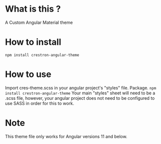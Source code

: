 # What is this ?
A Custom Angular Material theme 
# How to install 
`npm install crestron-angular-theme`
# How to use
Import cres-theme.scss in your angular project's "styles" file. Package.
`npm install crestron-angular-theme`
Your main "styles" sheet will need to be a .scss file, however, your angular project does not need to be configured to use SASS in order for this to work.
# Note
This theme file only works for Angular versions 11 and below.  

